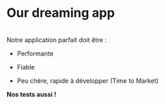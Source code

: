 <!-- .slide: class="center" -->

# Our dreaming app

<br />
Notre application parfait doit être : 
<br />

* Performante

* Fiable

* Peu chère, rapide à développer (Time to Market)


<p class="fragment fade-in"><b>Nos tests aussi !</b></p>
